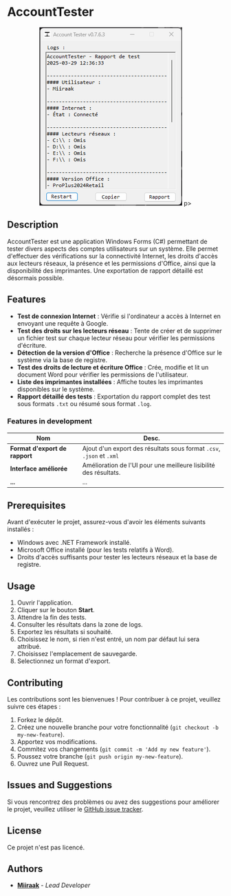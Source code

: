 # AccountTester
<p align="center">
    <img src=".github/App.gif">
p>

## Description
AccountTester est une application Windows Forms (C#) permettant de tester divers aspects des comptes utilisateurs sur un système. Elle permet d'effectuer des vérifications sur la connectivité Internet, les droits d'accès aux lecteurs réseaux, la présence et les permissions d'Office, ainsi que la disponibilité des imprimantes. Une exportation de rapport détaillé est désormais possible.

## Features
- **Test de connexion Internet** : Vérifie si l'ordinateur a accès à Internet en envoyant une requête à Google.
- **Test des droits sur les lecteurs réseau** : Tente de créer et de supprimer un fichier test sur chaque lecteur réseau pour vérifier les permissions d'écriture.
- **Détection de la version d'Office** : Recherche la présence d'Office sur le système via la base de registre.
- **Test des droits de lecture et écriture Office** : Crée, modifie et lit un document Word pour vérifier les permissions de l'utilisateur.
- **Liste des imprimantes installées** : Affiche toutes les imprimantes disponibles sur le système.
- **Rapport détaillé des tests** : Exportation du rapport complet des test sous formats `.txt` ou résumé sous format `.log`. 

### Features in development
| Nom | Desc. |
|---|---|
| **Format d'export de rapport** | Ajout d'un export des résultats sous format `.csv`, `.json` et `.xml` | 
| **Interface améliorée** | Amélioration de l'UI pour une meilleure lisibilité des résultats. |
| **...** | ... |

## Prerequisites
Avant d'exécuter le projet, assurez-vous d'avoir les éléments suivants installés :

- Windows avec .NET Framework installé.
- Microsoft Office installé (pour les tests relatifs à Word).
- Droits d'accès suffisants pour tester les lecteurs réseaux et la base de registre. 

## Usage
1. Ouvrir l'application.
2. Cliquer sur le bouton **Start**.
3. Attendre la fin des tests.
4. Consulter les résultats dans la zone de logs.
5. Exportez les résultats si souhaité.
6. Choisissez le nom, si rien n'est entré, un nom par défaut lui sera attribué.
7. Choisissez l'emplacement de sauvegarde.
8. Selectionnez un format d'export.

## Contributing
Les contributions sont les bienvenues ! Pour contribuer à ce projet, veuillez suivre ces étapes :

1. Forkez le dépôt.
2. Créez une nouvelle branche pour votre fonctionnalité (`git checkout -b my-new-feature`).
3. Apportez vos modifications.
4. Commitez vos changements (`git commit -m 'Add my new feature'`).
5. Poussez votre branche (`git push origin my-new-feature`).
6. Ouvrez une Pull Request.

## Issues and Suggestions
Si vous rencontrez des problèmes ou avez des suggestions pour améliorer le projet, veuillez utiliser le [GitHub issue tracker](https://github.com/Miiraak/Account-Tester/issues).

## License
Ce projet n'est pas licencé.

## Authors
- [**Miiraak**](https://github.com/miiraak) - *Lead Developer*

